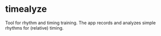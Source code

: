# timealyze
Tool for rhythm and timing training. The app records and analyzes simple rhythms for (relative) timing.
